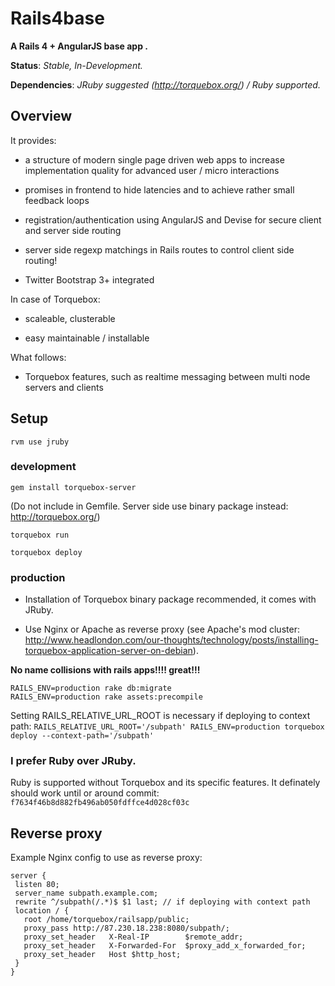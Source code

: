 # Rails4base

__A Rails 4 + AngularJS base app .__

__Status__: _Stable, In-Development._

__Dependencies__: _JRuby suggested (http://torquebox.org/) / Ruby supported._

## Overview

It provides:

* a structure of modern single page driven web apps to increase implementation quality for advanced user / micro interactions

* promises in frontend to hide latencies and to achieve rather small feedback loops

* registration/authentication using AngularJS and Devise for secure client and server side routing

* server side regexp matchings in Rails routes to control client side routing!

* Twitter Bootstrap 3+ integrated

In case of Torquebox:

* scaleable, clusterable

* easy maintainable / installable

What follows:

* Torquebox features, such as realtime messaging between multi node servers and clients

## Setup

`rvm use jruby`

### development

`gem install torquebox-server`

(Do not include in Gemfile. Server side use binary package instead: http://torquebox.org/)

`torquebox run`

`torquebox deploy`

### production

* Installation of Torquebox binary package recommended, it comes with JRuby.

* Use Nginx or Apache as reverse proxy (see Apache's mod cluster: http://www.headlondon.com/our-thoughts/technology/posts/installing-torquebox-application-server-on-debian).

__No name collisions with rails apps!!!! great!!!__

```bundle
RAILS_ENV=production rake db:migrate
RAILS_ENV=production rake assets:precompile
```

Setting RAILS_RELATIVE_URL_ROOT is necessary if deploying to context path:
`RAILS_RELATIVE_URL_ROOT='/subpath' RAILS_ENV=production torquebox deploy --context-path='/subpath'`


### I prefer Ruby over JRuby.

Ruby is supported without Torquebox and its specific features. It definately should work until or around commit: `f7634f46b8d882fb496ab050fdffce4d028cf03c`

## Reverse proxy

Example Nginx config to use as reverse proxy:


```
server {
 listen 80;
 server_name subpath.example.com;
 rewrite ^/subpath(/.*)$ $1 last; // if deploying with context path
 location / {
   root /home/torquebox/railsapp/public;
   proxy_pass http://87.230.18.238:8080/subpath/;
   proxy_set_header   X-Real-IP        $remote_addr;
   proxy_set_header   X-Forwarded-For  $proxy_add_x_forwarded_for;
   proxy_set_header   Host $http_host;
 }
}
```

